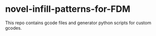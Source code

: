 # novel-infill-patterns-for-FDM
This repo contains gcode files and generator python scripts for custom gcodes.

